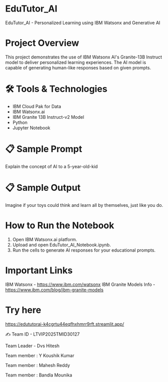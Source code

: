 # EduTutor_AI
EduTutor_AI - Personalized Learning using IBM Watsonx and Generative AI

# Project Overview
This project demonstrates the use of IBM Watsonx AI's Granite-13B Instruct model to deliver personalized learning experiences. The AI model is capable of generating human-like responses based on given prompts.

# 🛠 Tools & Technologies
- IBM Cloud Pak for Data
- IBM Watsonx.ai
- IBM Granite 13B Instruct-v2 Model
- Python
- Jupyter Notebook

# 📋 Sample Prompt
Explain the concept of AI to a 5-year-old-kid

# 📋 Sample Output
Imagine if your toys could think and learn all by themselves, just like you do.

# How to Run the Notebook

1. Open IBM Watsonx.ai platform.
2. Upload and open EduTutor_AI_Notebook.ipynb.
3. Run the cells to generate AI responses for your educational prompts.

 # Important Links

IBM Watsonx - https://www.ibm.com/watsonx 
IBM Granite Models Info - https://www.ibm.com/blog/ibm-granite-models

# Try here
https://edututorai-k4cgrtu44eqfhxhmrr9rft.streamlit.app/

✍ Team ID - LTVIP2025TMID30127

Team Leader - Dvs Hitesh

Team member : Y Koushik Kumar

Team member : Mahesh Reddy

Team member : Bandla Mounika

